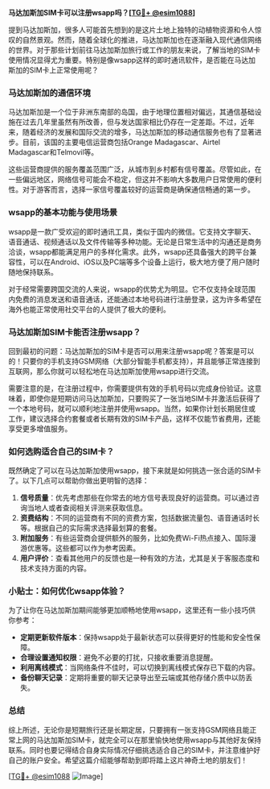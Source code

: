 **马达加斯加SIM卡可以注册wsapp吗？[[TG💪+ @esim1088](https://t.me/s/esim1088)]**

提到马达加斯加，很多人可能首先想到的是这片土地上独特的动植物资源和令人惊叹的自然景观。然而，随着全球化的推进，马达加斯加也在逐渐融入现代通信网络的世界。对于那些计划前往马达加斯加旅行或工作的朋友来说，了解当地的SIM卡使用情况显得尤为重要。特别是像wsapp这样的即时通讯软件，是否能在马达加斯加的SIM卡上正常使用呢？

### 马达加斯加的通信环境

马达加斯加是一个位于非洲东南部的岛国，由于地理位置相对偏远，其通信基础设施在过去几年里虽然有所改善，但与发达国家相比仍存在一定差距。不过，近年来，随着经济的发展和国际交流的增多，马达加斯加的移动通信服务也有了显著进步。目前，该国的主要电信运营商包括Orange Madagascar、Airtel Madagascar和Telmovil等。

这些运营商提供的服务覆盖范围广泛，从城市到乡村都有信号覆盖。尽管如此，在一些偏远地区，网络信号可能会不稳定，但这并不影响大多数用户日常使用的便利性。对于游客而言，选择一家信号覆盖较好的运营商是确保通信畅通的第一步。

### wsapp的基本功能与使用场景

wsapp是一款广受欢迎的即时通讯工具，类似于国内的微信。它支持文字聊天、语音通话、视频通话以及文件传输等多种功能。无论是日常生活中的沟通还是商务洽谈，wsapp都能满足用户的多样化需求。此外，wsapp还具备强大的跨平台兼容性，可以在Android、iOS以及PC端等多个设备上运行，极大地方便了用户随时随地保持联系。

对于经常需要跨国交流的人来说，wsapp的优势尤为明显。它不仅支持全球范围内免费的消息发送和语音通话，还能通过本地号码进行注册登录，这为许多希望在海外也能正常使用社交平台的人提供了极大的便利。

### 马达加斯加SIM卡能否注册wsapp？

回到最初的问题：马达加斯加的SIM卡是否可以用来注册wsapp呢？答案是可以的！只要你的手机支持GSM网络（大部分智能手机都支持），并且能够正常连接到互联网，那么你就可以轻松地在马达加斯加使用wsapp进行交流。

需要注意的是，在注册过程中，你需要提供有效的手机号码以完成身份验证。这意味着，即使你是短期访问马达加斯加，只要购买了一张当地SIM卡并激活后获得了一个本地号码，就可以顺利地注册并使用wsapp。当然，如果你计划长期居住或工作，建议选择合约套餐或者长期有效的SIM卡产品，这样不仅能节省费用，还能享受更多增值服务。

### 如何选购适合自己的SIM卡？

既然确定了可以在马达加斯加使用wsapp，接下来就是如何挑选一张合适的SIM卡了。以下几点可以帮助你做出更明智的选择：

1. **信号质量**：优先考虑那些在你常去的地方信号表现良好的运营商。可以通过咨询当地人或者查阅相关评测来获取信息。
2. **资费结构**：不同的运营商有不同的资费方案，包括数据流量包、语音通话时长等。根据自己的实际需求选择最划算的套餐。
3. **附加服务**：有些运营商会提供额外的服务，比如免费Wi-Fi热点接入、国际漫游优惠等。这些都可以作为参考因素。
4. **用户评价**：查看其他用户的反馈也是一种有效的方法，尤其是关于客服态度和技术支持方面的内容。

### 小贴士：如何优化wsapp体验？

为了让你在马达加斯加期间能够更加顺畅地使用wsapp，这里还有一些小技巧供你参考：

- **定期更新软件版本**：保持wsapp处于最新状态可以获得更好的性能和安全性保障。
- **合理设置通知权限**：避免不必要的打扰，只接收重要消息提醒。
- **利用离线模式**：当网络条件不佳时，可以切换到离线模式保存已下载的内容。
- **备份聊天记录**：定期将重要的聊天记录导出至云端或其他存储介质中以防丢失。

### 总结

综上所述，无论你是短期旅行还是长期定居，只要拥有一张支持GSM网络且能正常上网的马达加斯加SIM卡，就完全可以在那里愉快地使用wsapp与其他好友保持联系。同时也要记得结合自身实际情况仔细挑选适合自己的SIM卡，并注意维护好自己的账户安全。希望这篇介绍能够帮助到即将踏上这片神奇土地的朋友们！

[[TG💪+ @esim1088](https://t.me/s/esim1088) ![Image](https://i.postimg.cc/4NQfJmqS/Snipaste-2025-05-13-00-14-12.png)]